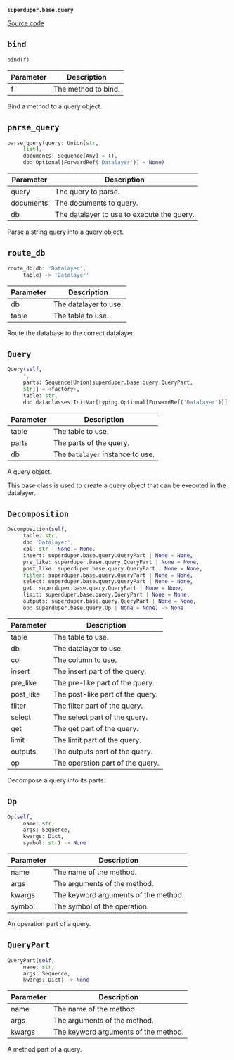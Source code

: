 **`superduper.base.query`** 

[Source code](https://github.com/superduper-io/superduper/blob/main/superduper/base/query.py)

## `bind` 

```python
bind(f)
```
| Parameter | Description |
|-----------|-------------|
| f | The method to bind. |

Bind a method to a query object.

## `parse_query` 

```python
parse_query(query: Union[str,
     list],
     documents: Sequence[Any] = (),
     db: Optional[ForwardRef('Datalayer')] = None)
```
| Parameter | Description |
|-----------|-------------|
| query | The query to parse. |
| documents | The documents to query. |
| db | The datalayer to use to execute the query. |

Parse a string query into a query object.

## `route_db` 

```python
route_db(db: 'Datalayer',
     table) -> 'Datalayer'
```
| Parameter | Description |
|-----------|-------------|
| db | The datalayer to use. |
| table | The table to use. |

Route the database to the correct datalayer.

## `Query` 

```python
Query(self,
     *,
     parts: Sequence[Union[superduper.base.query.QueryPart,
     str]] = <factory>,
     table: str,
     db: dataclasses.InitVar[typing.Optional[ForwardRef('Datalayer')]] = None) -> None
```
| Parameter | Description |
|-----------|-------------|
| table | The table to use. |
| parts | The parts of the query. |
| db | The `Datalayer` instance to use. |

A query object.

This base class is used to create a query object that can be executed
in the datalayer.

## `Decomposition` 

```python
Decomposition(self,
     table: str,
     db: 'Datalayer',
     col: str | None = None,
     insert: superduper.base.query.QueryPart | None = None,
     pre_like: superduper.base.query.QueryPart | None = None,
     post_like: superduper.base.query.QueryPart | None = None,
     filter: superduper.base.query.QueryPart | None = None,
     select: superduper.base.query.QueryPart | None = None,
     get: superduper.base.query.QueryPart | None = None,
     limit: superduper.base.query.QueryPart | None = None,
     outputs: superduper.base.query.QueryPart | None = None,
     op: superduper.base.query.Op | None = None) -> None
```
| Parameter | Description |
|-----------|-------------|
| table | The table to use. |
| db | The datalayer to use. |
| col | The column to use. |
| insert | The insert part of the query. |
| pre_like | The pre-like part of the query. |
| post_like | The post-like part of the query. |
| filter | The filter part of the query. |
| select | The select part of the query. |
| get | The get part of the query. |
| limit | The limit part of the query. |
| outputs | The outputs part of the query. |
| op | The operation part of the query. |

Decompose a query into its parts.

## `Op` 

```python
Op(self,
     name: str,
     args: Sequence,
     kwargs: Dict,
     symbol: str) -> None
```
| Parameter | Description |
|-----------|-------------|
| name | The name of the method. |
| args | The arguments of the method. |
| kwargs | The keyword arguments of the method. |
| symbol | The symbol of the operation. |

An operation part of a query.

## `QueryPart` 

```python
QueryPart(self,
     name: str,
     args: Sequence,
     kwargs: Dict) -> None
```
| Parameter | Description |
|-----------|-------------|
| name | The name of the method. |
| args | The arguments of the method. |
| kwargs | The keyword arguments of the method. |

A method part of a query.

